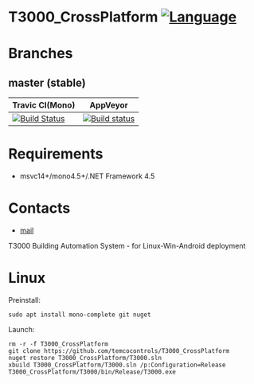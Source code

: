 # T3000_CrossPlatform [![Language](https://img.shields.io/badge/language-C%23-blue.svg?style=flat-square)](https://github.com/temcocontrols/T3000_CrossPlatform/search?l=C%23)

Branches
========

master (stable)
---------------
Travic CI(Mono) | AppVeyor
--------------- | -------------
[![Build Status](https://api.travis-ci.org/temcocontrols/T3000_CrossPlatform.svg?branch=master)](https://travis-ci.org/temcocontrols/T3000_CrossPlatform) | [![Build status](https://ci.appveyor.com/api/projects/status/9ggbaqrus1tr2ub4/branch/master?svg=true)](https://ci.appveyor.com/project/MauriceDuteau/t3000-crossplatform/branch/master)

# Requirements
+ msvc14+/mono4.5+/.NET Framework 4.5

# Contacts
* [mail](mailto:havendv@gmail.com)

T3000 Building Automation System - for Linux-Win-Android deployment

# Linux

Preinstall:
```
sudo apt install mono-complete git nuget
```

Launch:
```
rm -r -f T3000_CrossPlatform
git clone https://github.com/temcocontrols/T3000_CrossPlatform
nuget restore T3000_CrossPlatform/T3000.sln
xbuild T3000_CrossPlatform/T3000.sln /p:Configuration=Release
T3000_CrossPlatform/T3000/bin/Release/T3000.exe
```